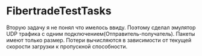 # FibertradeTestTasks
Вторую задачу я не понял что имелось ввиду. Поэтому сделал эмулятор UDP трафика с одним подключением(Отправитель-получатель). Пакеты имеют только размер. Потери вычисляются в зависимости от текущей скорости загрузки к пропускной способности.
